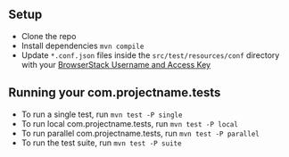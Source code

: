 ## Setup

* Clone the repo
* Install dependencies `mvn compile`
* Update `*.conf.json` files inside the `src/test/resources/conf` directory with your [BrowserStack Username and Access Key](https://www.browserstack.com/accounts/settings)

## Running your com.projectname.tests

- To run a single test, run `mvn test -P single`
- To run local com.projectname.tests, run `mvn test -P local`
- To run parallel com.projectname.tests, run `mvn test -P parallel`
- To run the test suite, run `mvn test -P suite`